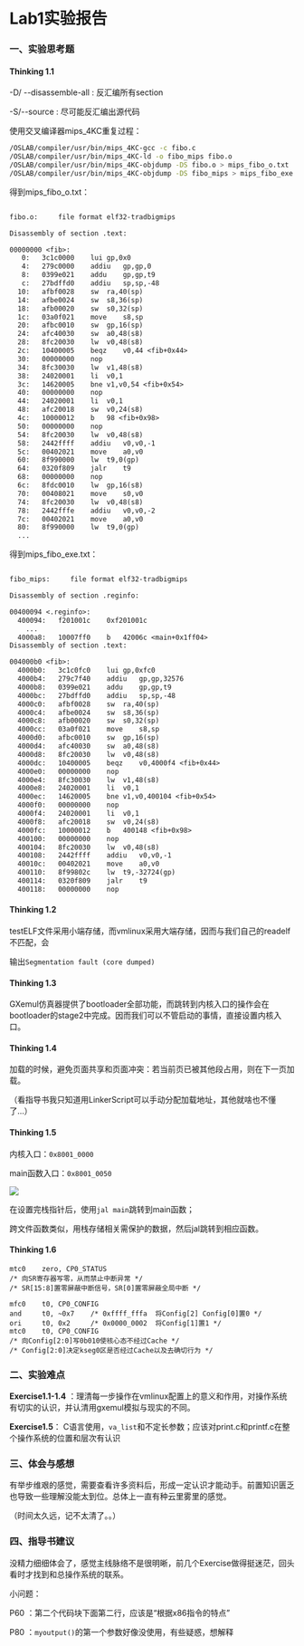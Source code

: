 # Lab1实验报告

### 一、实验思考题

#### Thinking 1.1

-D/ --disassemble-all : 反汇编所有section

-S/--source : 尽可能反汇编出源代码

使用交叉编译器mips_4KC重复过程：

```bash
/OSLAB/compiler/usr/bin/mips_4KC-gcc -c fibo.c
/OSLAB/compiler/usr/bin/mips_4KC-ld -o fibo_mips fibo.o
/OSLAB/compiler/usr/bin/mips_4KC-objdump -DS fibo.o > mips_fibo_o.txt
/OSLAB/compiler/usr/bin/mips_4KC-objdump -DS fibo_mips > mips_fibo_exe.txt
```

得到mips_fibo_o.txt：

```txt

fibo.o:     file format elf32-tradbigmips

Disassembly of section .text:

00000000 <fib>:
   0:   3c1c0000    lui gp,0x0
   4:   279c0000    addiu   gp,gp,0
   8:   0399e021    addu    gp,gp,t9
   c:   27bdffd0    addiu   sp,sp,-48
  10:   afbf0028    sw  ra,40(sp)
  14:   afbe0024    sw  s8,36(sp)
  18:   afb00020    sw  s0,32(sp)
  1c:   03a0f021    move    s8,sp
  20:   afbc0010    sw  gp,16(sp)
  24:   afc40030    sw  a0,48(s8)
  28:   8fc20030    lw  v0,48(s8)
  2c:   10400005    beqz    v0,44 <fib+0x44>
  30:   00000000    nop
  34:   8fc30030    lw  v1,48(s8)
  38:   24020001    li  v0,1
  3c:   14620005    bne v1,v0,54 <fib+0x54>
  40:   00000000    nop
  44:   24020001    li  v0,1
  48:   afc20018    sw  v0,24(s8)
  4c:   10000012    b   98 <fib+0x98>
  50:   00000000    nop
  54:   8fc20030    lw  v0,48(s8)
  58:   2442ffff    addiu   v0,v0,-1
  5c:   00402021    move    a0,v0
  60:   8f990000    lw  t9,0(gp)
  64:   0320f809    jalr    t9
  68:   00000000    nop
  6c:   8fdc0010    lw  gp,16(s8)
  70:   00408021    move    s0,v0
  74:   8fc20030    lw  v0,48(s8)
  78:   2442fffe    addiu   v0,v0,-2
  7c:   00402021    move    a0,v0
  80:   8f990000    lw  t9,0(gp)
  ...
```

得到mips_fibo_exe.txt：

```txt

fibo_mips:     file format elf32-tradbigmips

Disassembly of section .reginfo:

00400094 <.reginfo>:
  400094:   f201001c    0xf201001c
    ...
  4000a8:   10007ff0    b   42006c <main+0x1ff04>
Disassembly of section .text:

004000b0 <fib>:
  4000b0:   3c1c0fc0    lui gp,0xfc0
  4000b4:   279c7f40    addiu   gp,gp,32576
  4000b8:   0399e021    addu    gp,gp,t9
  4000bc:   27bdffd0    addiu   sp,sp,-48
  4000c0:   afbf0028    sw  ra,40(sp)
  4000c4:   afbe0024    sw  s8,36(sp)
  4000c8:   afb00020    sw  s0,32(sp)
  4000cc:   03a0f021    move    s8,sp
  4000d0:   afbc0010    sw  gp,16(sp)
  4000d4:   afc40030    sw  a0,48(s8)
  4000d8:   8fc20030    lw  v0,48(s8)
  4000dc:   10400005    beqz    v0,4000f4 <fib+0x44>
  4000e0:   00000000    nop
  4000e4:   8fc30030    lw  v1,48(s8)
  4000e8:   24020001    li  v0,1
  4000ec:   14620005    bne v1,v0,400104 <fib+0x54>
  4000f0:   00000000    nop
  4000f4:   24020001    li  v0,1
  4000f8:   afc20018    sw  v0,24(s8)
  4000fc:   10000012    b   400148 <fib+0x98>
  400100:   00000000    nop
  400104:   8fc20030    lw  v0,48(s8)
  400108:   2442ffff    addiu   v0,v0,-1
  40010c:   00402021    move    a0,v0
  400110:   8f99802c    lw  t9,-32724(gp)
  400114:   0320f809    jalr    t9
  400118:   00000000    nop
```

#### Thinking 1.2

testELF文件采用小端存储，而vmlinux采用大端存储，因而与我们自己的readelf不匹配，会

输出`Segmentation fault (core dumped)`

#### Thinking 1.3

GXemul仿真器提供了bootloader全部功能，而跳转到内核入口的操作会在bootloader的stage2中完成。因而我们可以不管启动的事情，直接设置内核入口。

#### Thinking 1.4

加载的时候，避免页面共享和页面冲突：若当前页已被其他段占用，则在下一页加载。

（看指导书我只知道用LinkerScript可以手动分配加载地址，其他就啥也不懂了...）

#### Thinking 1.5

内核入口：`0x8001_0000`

main函数入口：`0x8001_0050` 

![](D:\0_Personal_File\Grade2_02_Spring\OS\Lab\20373585\doc\images\vmlinux_symboltable.png)

在设置完栈指针后，使用`jal main`跳转到main函数；

跨文件函数类似，用栈存储相关需保护的数据，然后jal跳转到相应函数。

#### Thinking 1.6

```assembly
mtc0	zero, CP0_STATUS
/* 向SR寄存器写零，从而禁止中断异常 */
/* SR[15:8]置零屏蔽中断信号，SR[0]置零屏蔽全局中断 */
```

```assembly
mfc0	t0,	CP0_CONFIG
and		t0,	~0x7	/* 0xffff_fffa	将Config[2] Config[0]置0 */
ori		t0, 0x2		/* 0x0000_0002	将Config[1]置1 */
mtc0	t0, CP0_CONFIG
/* 向Config[2:0]写0b010使核心态不经过Cache */
/* Config[2:0]决定kseg0区是否经过Cache以及去确切行为 */
```

### 二、实验难点

**Exercise1.1-1.4** ：理清每一步操作在vmlinux配置上的意义和作用，对操作系统有切实的认识，并认清用gxemul模拟与现实的不同。

**Exercise1.5**： C语言使用，`va_list`和不定长参数；应该对print.c和printf.c在整个操作系统的位置和层次有认识

### 三、体会与感想

有举步维艰的感觉，需要查看许多资料后，形成一定认识才能动手。前置知识匮乏也导致一些理解没能太到位。总体上一直有种云里雾里的感觉。

（时间太久远，记不太清了。。）

### 四、指导书建议

没精力细细体会了，感觉主线脉络不是很明晰，前几个Exercise做得挺迷茫，回头看时才找到和总操作系统的联系。

小问题：

P60 ：第二个代码块下面第二行，应该是“根据x86指令的特点”

P80 ：`myoutput()`的第一个参数好像没使用，有些疑惑，想解释
